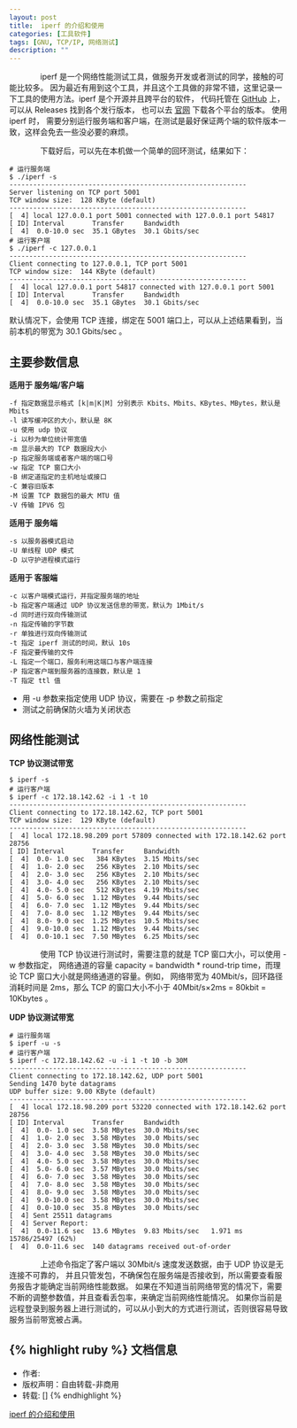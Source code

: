 ```yaml
---
layout: post
title:  iperf 的介绍和使用
categories: [工具软件]
tags: [GNU, TCP/IP, 网络测试]
description: ""
---
```


&emsp;&emsp;&emsp;&emsp;iperf 是一个网络性能测试工具，做服务开发或者测试的同学，接触的可能比较多。
因为最近有用到这个工具，并且这个工具做的非常不错，这里记录一下工具的使用方法。iperf 是个开源并且跨平台的软件，
代码托管在 [GitHub](https://github.com/esnet/iperf) 上，可以从 Releases 找到各个发行版本，
也可以去 [官网](https://iperf.fr/iperf-download.php) 下载各个平台的版本。 使用 iperf 时，
需要分别运行服务端和客户端，在测试是最好保证两个端的软件版本一致，这样会免去一些没必要的麻烦。

&emsp;&emsp;&emsp;&emsp;下载好后，可以先在本机做一个简单的回环测试，结果如下：

```
# 运行服务端
$ ./iperf -s
------------------------------------------------------------
Server listening on TCP port 5001
TCP window size:  128 KByte (default)
------------------------------------------------------------
[  4] local 127.0.0.1 port 5001 connected with 127.0.0.1 port 54817
[ ID] Interval       Transfer     Bandwidth
[  4]  0.0-10.0 sec  35.1 GBytes  30.1 Gbits/sec
# 运行客户端
$ ./iperf -c 127.0.0.1
------------------------------------------------------------
Client connecting to 127.0.0.1, TCP port 5001
TCP window size:  144 KByte (default)
------------------------------------------------------------
[  4] local 127.0.0.1 port 54817 connected with 127.0.0.1 port 5001
[ ID] Interval       Transfer     Bandwidth
[  4]  0.0-10.0 sec  35.1 GBytes  30.1 Gbits/sec
```

默认情况下，会使用 TCP 连接，绑定在 5001 端口上，可以从上述结果看到，当前本机的带宽为 30.1 Gbits/sec 。

## 主要参数信息

**适用于 服务端/客户端**

```
-f 指定数据显示格式 [k|m|K|M] 分别表示 Kbits、Mbits、KBytes、MBytes，默认是 Mbits
-l 读写缓冲区的大小，默认是 8K
-u 使用 udp 协议
-i 以秒为单位统计带宽值
-m 显示最大的 TCP 数据段大小
-p 指定服务端或者客户端的端口号
-w 指定 TCP 窗口大小
-B 绑定道指定的主机地址或接口
-C 兼容旧版本
-M 设置 TCP 数据包的最大 MTU 值
-V 传输 IPV6 包
```

**适用于 服务端**

```
-s 以服务器模式启动
-U 单线程 UDP 模式
-D 以守护进程模式运行
```

**适用于 客服端**

```
-c 以客户端模式运行，并指定服务端的地址
-b 指定客户端通过 UDP 协议发送信息的带宽，默认为 1Mbit/s
-d 同时进行双向传输测试
-n 指定传输的字节数
-r 单独进行双向传输测试
-t 指定 iperf 测试的时间，默认 10s
-F 指定要传输的文件
-L 指定一个端口，服务利用这端口与客户端连接
-P 指定客户端到服务器的连接数，默认是 1
-T 指定 ttl 值
```

* 用 -u 参数来指定使用 UDP 协议，需要在 -p 参数之前指定
* 测试之前确保防火墙为关闭状态

## 网络性能测试

**TCP 协议测试带宽**

```# 运行服务端
$ iperf -s
# 运行客户端
$ iperf -c 172.18.142.62 -i 1 -t 10
------------------------------------------------------------
Client connecting to 172.18.142.62, TCP port 5001
TCP window size:  129 KByte (default)
------------------------------------------------------------
[  4] local 172.18.98.209 port 57809 connected with 172.18.142.62 port 28756
[ ID] Interval       Transfer     Bandwidth
[  4]  0.0- 1.0 sec   384 KBytes  3.15 Mbits/sec
[  4]  1.0- 2.0 sec   256 KBytes  2.10 Mbits/sec
[  4]  2.0- 3.0 sec   256 KBytes  2.10 Mbits/sec
[  4]  3.0- 4.0 sec   256 KBytes  2.10 Mbits/sec
[  4]  4.0- 5.0 sec   512 KBytes  4.19 Mbits/sec
[  4]  5.0- 6.0 sec  1.12 MBytes  9.44 Mbits/sec
[  4]  6.0- 7.0 sec  1.12 MBytes  9.44 Mbits/sec
[  4]  7.0- 8.0 sec  1.12 MBytes  9.44 Mbits/sec
[  4]  8.0- 9.0 sec  1.25 MBytes  10.5 Mbits/sec
[  4]  9.0-10.0 sec  1.12 MBytes  9.44 Mbits/sec
[  4]  0.0-10.1 sec  7.50 MBytes  6.25 Mbits/sec
```

&emsp;&emsp;&emsp;&emsp;使用 TCP 协议进行测试时，需要注意的就是 TCP 窗口大小，可以使用 -w 参数指定，
网络通道的容量 capacity = bandwidth * round-trip time，而理论 TCP 窗口大小就是网络通道的容量。例如，
网络带宽为 40Mbit/s，回环路径消耗时间是 2ms，那么 TCP 的窗口大小不小于 40Mbit/s×2ms = 80kbit = 10Kbytes 。

**UDP 协议测试带宽**

```
# 运行服务端
$ iperf -u -s
# 运行客户端
$ iperf -c 172.18.142.62 -u -i 1 -t 10 -b 30M
------------------------------------------------------------
Client connecting to 172.18.142.62, UDP port 5001
Sending 1470 byte datagrams
UDP buffer size: 9.00 KByte (default)
------------------------------------------------------------
[  4] local 172.18.98.209 port 53220 connected with 172.18.142.62 port 28756
[ ID] Interval       Transfer     Bandwidth
[  4]  0.0- 1.0 sec  3.58 MBytes  30.0 Mbits/sec
[  4]  1.0- 2.0 sec  3.58 MBytes  30.0 Mbits/sec
[  4]  2.0- 3.0 sec  3.58 MBytes  30.0 Mbits/sec
[  4]  3.0- 4.0 sec  3.58 MBytes  30.0 Mbits/sec
[  4]  4.0- 5.0 sec  3.58 MBytes  30.0 Mbits/sec
[  4]  5.0- 6.0 sec  3.57 MBytes  30.0 Mbits/sec
[  4]  6.0- 7.0 sec  3.58 MBytes  30.0 Mbits/sec
[  4]  7.0- 8.0 sec  3.58 MBytes  30.0 Mbits/sec
[  4]  8.0- 9.0 sec  3.58 MBytes  30.0 Mbits/sec
[  4]  9.0-10.0 sec  3.58 MBytes  30.0 Mbits/sec
[  4]  0.0-10.0 sec  35.8 MBytes  30.0 Mbits/sec
[  4] Sent 25511 datagrams
[  4] Server Report:
[  4]  0.0-11.6 sec  13.6 MBytes  9.83 Mbits/sec   1.971 ms 15786/25497 (62%)
[  4]  0.0-11.6 sec  140 datagrams received out-of-order
```


&emsp;&emsp;&emsp;&emsp;上述命令指定了客户端以 30Mbit/s 速度发送数据，由于 UDP 协议是无连接不可靠的，
并且只管发包，不确保包在服务端是否接收到，所以需要查看服务报告才能确定当前网络性能数据。
如果在不知道当前网络带宽的情况下，需要不断的调整参数值，并且查看丢包率，来确定当前网络性能情况。
如果你当前是远程登录到服务器上进行测试的，可以从小到大的方式进行测试，否则很容易导致服务当前带宽被占满。


{% highlight ruby %}
文档信息
--------------
* 作者:
* 版权声明：自由转载-非商用
* 转载: []
{% endhighlight %}

[iperf 的介绍和使用](http://www.enkichen.com/2017/06/06/iperf-introduce/)

[jekyll]:      http://jekyllrb.com
[jekyll-gh]:   https://github.com/jekyll/jekyll
[jekyll-help]: https://github.com/jekyll/jekyll-help
